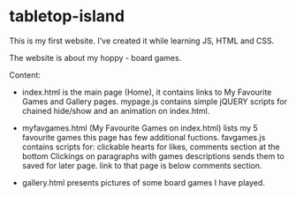 # tabletop-island

This is my first website.
I've created it while learning JS, HTML and CSS.

The website is about my hoppy - board games.

Content:

- index.html is the main page (Home), it contains links to My Favourite Games and Gallery pages.
	mypage.js contains simple jQUERY scripts for chained hide/show and an animation on index.html.

- myfavgames.html (My Favourite Games on index.html) lists my 5 favourite games
	this page has few additional fuctions. 
	favgames.js contains scripts for:
 		clickable hearts for likes, 
		comments section at the bottom
		Clickings on paragraphs with games descriptions sends them to saved for later page. link to that page is below comments section.
		
- gallery.html presents pictures of some board games I have played.


